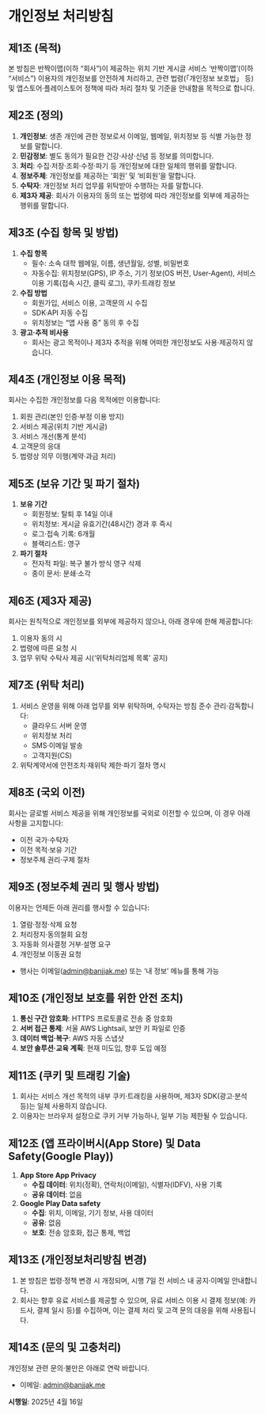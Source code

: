# **개인정보 처리방침**

## 제1조 (목적)

본 방침은 반짝이맵(이하 “회사”)이 제공하는 위치 기반 게시글 서비스 ‘반짝이맵’(이하 “서비스”) 이용자의 개인정보를 안전하게 처리하고, 관련 법령(「개인정보 보호법」 등) 및 앱스토어·플레이스토어 정책에 따라 처리 절차 및 기준을 안내함을 목적으로 합니다.

## 제2조 (정의)

1. **개인정보**: 생존 개인에 관한 정보로서 이메일, 웹메일, 위치정보 등 식별 가능한 정보를 말합니다.
2. **민감정보**: 별도 동의가 필요한 건강·사상·신념 등 정보를 의미합니다.
3. **처리**: 수집·저장·조회·수정·파기 등 개인정보에 대한 일체의 행위를 말합니다.
4. **정보주체**: 개인정보를 제공하는 ‘회원’ 및 ‘비회원’을 말합니다.
5. **수탁자**: 개인정보 처리 업무를 위탁받아 수행하는 자를 말합니다.
6. **제3자 제공**: 회사가 이용자의 동의 또는 법령에 따라 개인정보를 외부에 제공하는 행위를 말합니다.

## 제3조 (수집 항목 및 방법)

1. **수집 항목**
    - 필수: 소속 대학 웹메일, 이름, 생년월일, 성별, 비밀번호
    - 자동수집: 위치정보(GPS), IP 주소, 기기 정보(OS 버전, User‑Agent), 서비스 이용 기록(접속 시간, 클릭 로그), 쿠키·트래킹 정보
2. **수집 방법**
    - 회원가입, 서비스 이용, 고객문의 시 수집
    - SDK·API 자동 수집
    - 위치정보는 “앱 사용 중” 동의 후 수집
3. **광고·추적 비사용**
    - 회사는 광고 목적이나 제3자 추적을 위해 어떠한 개인정보도 사용·제공하지 않습니다.

## 제4조 (개인정보 이용 목적)

회사는 수집한 개인정보를 다음 목적에만 이용합니다:

1. 회원 관리(본인 인증·부정 이용 방지)
2. 서비스 제공(위치 기반 게시글)
3. 서비스 개선(통계 분석)
4. 고객문의 응대
5. 법령상 의무 이행(계약·과금 처리)

## 제5조 (보유 기간 및 파기 절차)

1. **보유 기간**
    - 회원정보: 탈퇴 후 14일 이내
    - 위치정보: 게시글 유효기간(48시간) 경과 후 즉시
    - 로그·접속 기록: 6개월
    - 블랙리스트: 영구
2. **파기 절차**
    - 전자적 파일: 복구 불가 방식 영구 삭제
    - 종이 문서: 분쇄·소각

## 제6조 (제3자 제공)

회사는 원칙적으로 개인정보를 외부에 제공하지 않으나, 아래 경우에 한해 제공합니다:

1. 이용자 동의 시
2. 법령에 따른 요청 시
3. 업무 위탁 수탁사 제공 시(‘위탁처리업체 목록’ 공지)

## 제7조 (위탁 처리)

1. 서비스 운영을 위해 아래 업무를 외부 위탁하며, 수탁자는 방침 준수 관리·감독합니다:
    - 클라우드 서버 운영
    - 위치정보 처리
    - SMS·이메일 발송
    - 고객지원(CS)
2. 위탁계약서에 안전조치·재위탁 제한·파기 절차 명시

## 제8조 (국외 이전)

회사는 글로벌 서비스 제공을 위해 개인정보를 국외로 이전할 수 있으며, 이 경우 아래 사항을 고지합니다:

- 이전 국가·수탁자
- 이전 목적·보유 기간
- 정보주체 권리·구제 절차

## 제9조 (정보주체 권리 및 행사 방법)

이용자는 언제든 아래 권리를 행사할 수 있습니다:

1. 열람·정정·삭제 요청
2. 처리정지·동의철회 요청
3. 자동화 의사결정 거부·설명 요구
4. 개인정보 이동권 요청
- 행사는 이메일([admin@banjjak.me](mailto:admin@banjjak.me)) 또는 ‘내 정보’ 메뉴를 통해 가능

## 제10조 (개인정보 보호를 위한 안전 조치)

1. **통신 구간 암호화**: HTTPS 프로토콜로 전송 중 암호화
2. **서버 접근 통제**: 서울 AWS Lightsail, 보안 키 파일로 인증
3. **데이터 백업·복구**: AWS 자동 스냅샷
4. **보안 솔루션·교육 계획**: 현재 미도입, 향후 도입 예정

## 제11조 (쿠키 및 트래킹 기술)

1. 회사는 서비스 개선 목적의 내부 쿠키·트래킹을 사용하며, 제3자 SDK(광고·분석 등)는 일체 사용하지 않습니다.
2. 이용자는 브라우저 설정으로 쿠키 거부 가능하나, 일부 기능 제한될 수 있습니다.

## 제12조 (앱 프라이버시(App Store) 및 Data Safety(Google Play))

1. **App Store App Privacy**
    - **수집 데이터**: 위치(정확), 연락처(이메일), 식별자(IDFV), 사용 기록
    - **공유 데이터**: 없음
2. **Google Play Data safety**
    - **수집**: 위치, 이메일, 기기 정보, 사용 데이터
    - **공유**: 없음
    - **보호**: 전송 암호화, 접근 통제, 백업

## 제13조 (개인정보처리방침 변경)

1. 본 방침은 법령·정책 변경 시 개정되며, 시행 7일 전 서비스 내 공지·이메일 안내합니다.
2. 회사는 향후 유료 서비스를 제공할 수 있으며, 유료 서비스 이용 시 결제 정보(예: 카드사, 결제 일시 등)를 수집하며, 이는 결제 처리 및 고객 문의 대응을 위해 사용됩니다.

## 제14조 (문의 및 고충처리)

개인정보 관련 문의·불만은 아래로 연락 바랍니다.

- 이메일: [admin@banjjak.me](mailto:admin@banjjak.me)

**시행일**: 2025년 4월 16일
